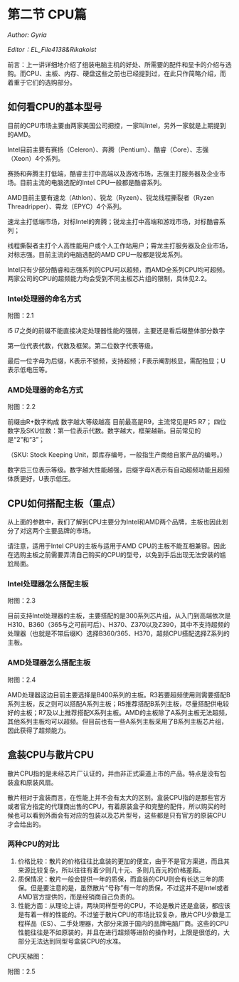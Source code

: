 # 第二节 CPU篇

*Author: Gyria*

*Editor：EL_File4138&Rikakoist*

前言：上一讲详细地介绍了组装电脑主机的好处、所需要的配件和显卡的介绍与选购。而CPU、主板、内存、硬盘这些之前也已经提到过，在此只作简略介绍，而着重于它们的选购部分。

## 如何看CPU的基本型号

目前的CPU市场主要由两家美国公司把控，一家叫Intel，另外一家就是上期提到的AMD。

Intel目前主要有赛扬（Celeron）、奔腾（Pentium）、酷睿（Core）、志强（Xeon）4个系列。

赛扬和奔腾主打低端，酷睿主打中高端以及游戏市场，志强主打服务器及企业市场。目前主流的电脑选配的Intel CPU一般都是酷睿系列。

AMD目前主要有速龙（Athlon）、锐龙（Ryzen）、锐龙线程撕裂者（Ryzen Threadripper）、霄龙（EPYC）4个系列。

速龙主打低端市场，对标Intel的奔腾；锐龙主打中高端和游戏市场，对标酷睿系列；

线程撕裂者主打个人高性能用户或个人工作站用户；霄龙主打服务器及企业市场，对标志强。目前主流的电脑选配的AMD CPU一般都是锐龙系列。

Intel只有少部分酷睿和志强系列的CPU可以超频，而AMD全系列CPU均可超频。两家公司的CPU的超频能力均会受到不同主板芯片组的限制，具体见2.2。

### Intel处理器的命名方式

附图：2.1

i5 i7之类的前缀不能直接决定处理器性能的强弱，主要还是看后缀整体部分数字

第一位代表代数，代数及框架。第二位数字代表等级。

最后一位字母为后缀，K表示不锁频，支持超频；F表示阉割核显，需配独显；U表示低电压等。

### AMD处理器的命名方式

附图：2.2

前缀由R+数字构成 数字越大等级越高 目前最高是R9，主流常见是R5 R7；
四位数字及SKU位数：第一位表示代数。数字越大，框架越新。目前常见的是“2”和“3”；

（SKU: Stock Keeping Unit，即库存编号，一般指生产商给自家产品的编号。）

数字后三位表示等级。数字越大性能越强，后缀字母X表示有自动超频功能且超频体质更好，U表示低压。

## CPU如何搭配主板（重点）

从上面的参数中，我们了解到CPU主要分为Intel和AMD两个品牌，主板也因此划分了对这两个主要品牌的市场。

请注意，适用于Intel CPU的主板与适用于AMD CPU的主板不能互相兼容。因此在选购主板之前需要弄清自己购买的CPU的型号，以免到手后出现无法安装的尴尬局面。

### Intel处理器怎么搭配主板

附图：2.3

目前支持Intel处理器的主板，主要搭配的是300系列芯片组，从入门到高端依次是H310、B360（365与之可前可后）、H370、Z370以及Z390，其中不支持超频的处理器（也就是不带后缀K）选择B360/365、H370，超频CPU搭配选择Z系列的主板。

### AMD处理器怎么搭配主板

附图：2.4

AMD处理器这边目前主要选择是B400系列的主板。R3若要超频使用则需要搭配B系列主板，反之则可以搭配A系列主板；R5推荐搭配B系列主板，尽量搭配供电较好的主板；R7及以上推荐搭配X系列主板。AMD的主板除了A系列主板无法超频，其他系列主板均可以超频。但目前也有一些A系列主板采用了B系列主板芯片组，因此获得了超频能力。

## 盒装CPU与散片CPU

散片CPU指的是未经芯片厂认证的，并由非正式渠道上市的产品。特点是没有包装盒和原装风扇。

散片相对于盒装而言，在性能上并不会有太大的区别。盒装CPU指的是那些官方或者官方指定的代理商出售的CPU，有着原装盒子和完整的配件，所以购买的时候也可以看到外面会有对应的包装以及芯片型号，这些都是只有官方的原装CPU才会给出的。

### 两种CPU的对比

1. 价格比较：散片的价格往往比盒装的更加的便宜，由于不是官方渠道，而且其来源比较复杂，所以往往有着少则几十元、多则几百元的价格差距。
2. 质保情况：散片一般会提供一年的质保，而盒装的CPU则会有长达三年的质保。但是要注意的是，虽然散片“号称”有一年的质保，不过这并不是Intel或者AMD官方提供的，而是经销商自己负责的。
3. 性能方面：从理论上讲，两块同样型号的CPU，不论是散片还是盒装，都应该是有着一样的性能的。不过鉴于散片CPU的市场比较复杂，散片CPU少数是工程样品（ES）、二手处理器，大部分来源于国内的品牌电脑厂商。这些的CPU性能往往是不如原装的，并且在进行超频等进阶的操作时，上限是很低的，大部分无法达到同型号盒装CPU的水准。

CPU天梯图：

附图：2.5